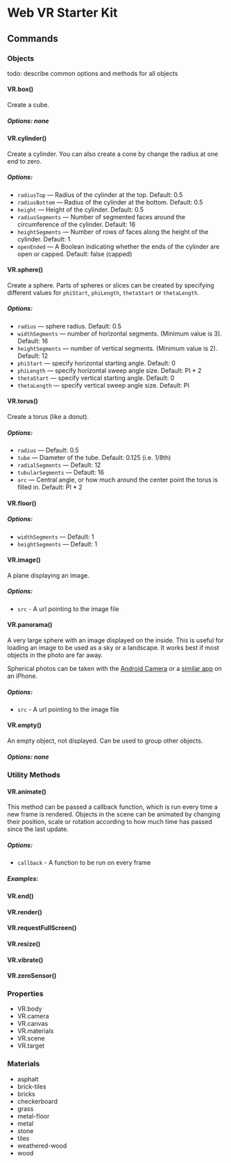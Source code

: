 # Web VR Starter Kit

## Commands

### Objects

todo: describe common options and methods for all objects

#### VR.box()

Create a cube.

##### Options: none

#### VR.cylinder()

Create a cylinder. You can also create a cone by change the radius at one end to zero.

##### Options:
- `radiusTop` — Radius of the cylinder at the top. Default: 0.5
- `radiusBottom` — Radius of the cylinder at the bottom. Default: 0.5
- `height` — Height of the cylinder. Default: 0.5
- `radiusSegments` — Number of segmented faces around the circumference of the cylinder. Default: 16
- `heightSegments` — Number of rows of faces along the height of the cylinder. Default: 1
- `openEnded` — A Boolean indicating whether the ends of the cylinder are open or capped. Default: false (capped)

#### VR.sphere()

Create a sphere. Parts of spheres or slices can be created by specifying different values for `phiStart`, `phiLength`, `thetaStart` or `thetaLength`.

##### Options:

- `radius` — sphere radius. Default: 0.5
- `widthSegments` — number of horizontal segments. (Minimum value is 3). Default: 16
- `heightSegments` — number of vertical segments. (Minimum value is 2). Default: 12
- `phiStart` — specify horizontal starting angle. Default: 0
- `phiLength` — specify horizontal sweep angle size. Default: PI * 2
- `thetaStart` — specify vertical starting angle. Default: 0
- `thetaLength` — specify vertical sweep angle size. Default: PI

#### VR.torus()

Create a torus (like a donut).

##### Options:

- `radius` — Default: 0.5
- `tube` — Diameter of the tube. Default: 0.125 (i.e. 1/8th)
- `radialSegments` — Default: 12
- `tubularSegments` — Default: 16
- `arc` — Central angle, or how much around the center point the torus is filled in. Default: PI * 2

#### VR.floor()

##### Options:

- `widthSegments` — Default: 1
- `heightSegments` — Default: 1

#### VR.image()

A plane displaying an image.

##### Options:

- `src` - A url pointing to the image file

#### VR.panorama()

A very large sphere with an image displayed on the inside. This is useful for loading an image to be used as a sky or a landscape. It works best if most objects in the photo are far away.

Spherical photos can be taken with the [Android Camera](https://www.youtube.com/watch?v=NPs3eIiWRaw) or a [similar app](https://itunes.apple.com/us/app/photo-sphere-camera/id904418768?mt=8) on an iPhone.

##### Options:

- `src` - A url pointing to the image file

#### VR.empty()

An empty object, not displayed. Can be used to group other objects.

##### Options: none

### Utility Methods

#### VR.animate()

This method can be passed a callback function, which is run every time a new frame is rendered. Objects in the scene can be animated by changing their position, scale or rotation according to how much time has passed since the last update.

##### Options:

- `callback` - A function to be run on every frame

##### Examples:

#### VR.end()
#### VR.render()
#### VR.requestFullScreen()
#### VR.resize()
#### VR.vibrate()
#### VR.zeroSensor()

### Properties

- VR.body
- VR.camera
- VR.canvas
- VR.materials
- VR.scene
- VR.target

### Materials

- asphalt
- brick-tiles
- bricks
- checkerboard
- grass
- metal-floor
- metal
- stone
- tiles
- weathered-wood
- wood
